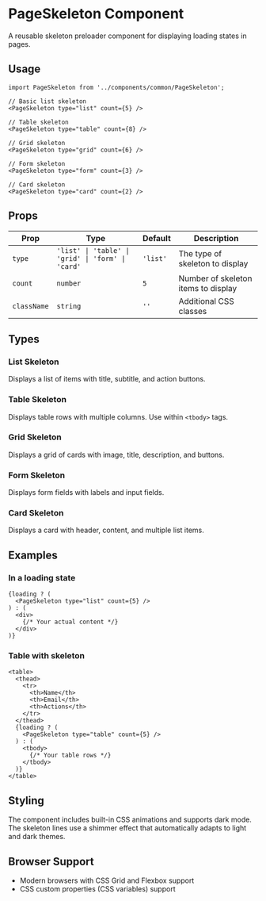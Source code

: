 # PageSkeleton Component

A reusable skeleton preloader component for displaying loading states in pages.

## Usage

```tsx
import PageSkeleton from '../components/common/PageSkeleton';

// Basic list skeleton
<PageSkeleton type="list" count={5} />

// Table skeleton
<PageSkeleton type="table" count={8} />

// Grid skeleton
<PageSkeleton type="grid" count={6} />

// Form skeleton
<PageSkeleton type="form" count={3} />

// Card skeleton
<PageSkeleton type="card" count={2} />
```

## Props

| Prop | Type | Default | Description |
|------|------|---------|-------------|
| `type` | `'list' \| 'table' \| 'grid' \| 'form' \| 'card'` | `'list'` | The type of skeleton to display |
| `count` | `number` | `5` | Number of skeleton items to display |
| `className` | `string` | `''` | Additional CSS classes |

## Types

### List Skeleton
Displays a list of items with title, subtitle, and action buttons.

### Table Skeleton
Displays table rows with multiple columns. Use within `<tbody>` tags.

### Grid Skeleton
Displays a grid of cards with image, title, description, and buttons.

### Form Skeleton
Displays form fields with labels and input fields.

### Card Skeleton
Displays a card with header, content, and multiple list items.

## Examples

### In a loading state
```tsx
{loading ? (
  <PageSkeleton type="list" count={5} />
) : (
  <div>
    {/* Your actual content */}
  </div>
)}
```

### Table with skeleton
```tsx
<table>
  <thead>
    <tr>
      <th>Name</th>
      <th>Email</th>
      <th>Actions</th>
    </tr>
  </thead>
  {loading ? (
    <PageSkeleton type="table" count={5} />
  ) : (
    <tbody>
      {/* Your table rows */}
    </tbody>
  )}
</table>
```

## Styling

The component includes built-in CSS animations and supports dark mode. The skeleton lines use a shimmer effect that automatically adapts to light and dark themes.

## Browser Support

- Modern browsers with CSS Grid and Flexbox support
- CSS custom properties (CSS variables) support










